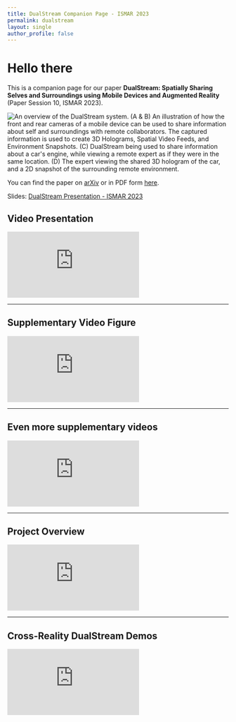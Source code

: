 ```yaml
---
title: DualStream Companion Page - ISMAR 2023
permalink: dualstream
layout: single
author_profile: false
---
```


# Hello there

This is a companion page for our paper **DualStream: Spatially Sharing Selves and Surroundings using Mobile Devices and Augmented Reality** (Paper Session 10, ISMAR 2023).

![An overview of the DualStream system. (A \& B) An illustration of how the front and rear cameras of a mobile device can be used to share information about self and surroundings with remote collaborators. The captured information is used to create 3D Holograms, Spatial Video Feeds, and Environment Snapshots. (C) DualStream being used to share information about a car's engine, while viewing a remote expert as if they were in the same location. (D) The expert viewing the shared 3D hologram of the car, and a 2D snapshot of the surrounding remote environment.](\media\dualstream\dualstream-teaser.jpg)

You can find the paper on [arXiv](https://arxiv.org/abs/2309.00842) or in PDF form [here](/assets/documents/papers/ismar2023dualstream.pdf).

Slides: [DualStream Presentation - ISMAR 2023](https://docs.google.com/presentation/d/e/2PACX-1vTtJA_w1UFvx3SDe5HpAxd-m1aaRzH0erLcJAkmVoDhC-r0Bqf13ij3OcaDp--ikAGnlr_FJShuI8oj/pub?start=false&loop=false&delayms=60000)

## Video Presentation
<iframe class = "video" src="https://www.youtube.com/embed/Yvv503jG1Gs" frameborder="0" allow="accelerometer; autoplay; encrypted-media; gyroscope; picture-in-picture" allowfullscreen></iframe>

---

## Supplementary Video Figure
<iframe class = "video" src="https://www.youtube.com/embed/6qVRXFbG7rY" frameborder="0" allow="accelerometer; autoplay; encrypted-media; gyroscope; picture-in-picture" allowfullscreen></iframe>

---

## Even more supplementary videos
<iframe class = "video" src="https://www.youtube.com/embed/tJLsUI2duME" frameborder="0" allow="accelerometer; autoplay; encrypted-media; gyroscope; picture-in-picture" allowfullscreen></iframe>

---

## Project Overview
<iframe class = "video" src="https://www.youtube.com/embed/X5AKgEwPaeA" frameborder="0" allow="accelerometer; autoplay; encrypted-media; gyroscope; picture-in-picture" allowfullscreen></iframe>

---

## Cross-Reality DualStream Demos
<iframe class = "video" src="https://www.youtube.com/embed/y0gAkzUVyhc" frameborder="0" allow="accelerometer; autoplay; encrypted-media; gyroscope; picture-in-picture" allowfullscreen></iframe>

